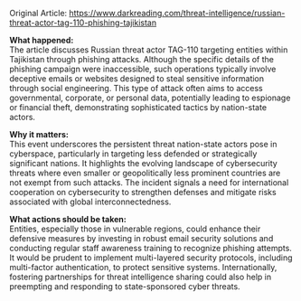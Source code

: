 Original Article: https://www.darkreading.com/threat-intelligence/russian-threat-actor-tag-110-phishing-tajikistan

**What happened:**  
The article discusses Russian threat actor TAG-110 targeting entities within Tajikistan through phishing attacks. Although the specific details of the phishing campaign were inaccessible, such operations typically involve deceptive emails or websites designed to steal sensitive information through social engineering. This type of attack often aims to access governmental, corporate, or personal data, potentially leading to espionage or financial theft, demonstrating sophisticated tactics by nation-state actors.

**Why it matters:**  
This event underscores the persistent threat nation-state actors pose in cyberspace, particularly in targeting less defended or strategically significant nations. It highlights the evolving landscape of cybersecurity threats where even smaller or geopolitically less prominent countries are not exempt from such attacks. The incident signals a need for international cooperation on cybersecurity to strengthen defenses and mitigate risks associated with global interconnectedness.

**What actions should be taken:**  
Entities, especially those in vulnerable regions, could enhance their defensive measures by investing in robust email security solutions and conducting regular staff awareness training to recognize phishing attempts. It would be prudent to implement multi-layered security protocols, including multi-factor authentication, to protect sensitive systems. Internationally, fostering partnerships for threat intelligence sharing could also help in preempting and responding to state-sponsored cyber threats.